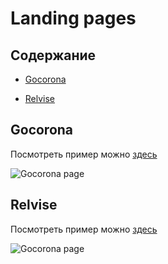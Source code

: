 # Landing pages

## Содержание
- [Gocorona](#gocorona)
* [Relvise](#relvise)

## Gocorona
<a name="gocorona"></a>
Посмотреть пример можно [здесь](https://gocorona.daret.space/)

<img src="https://images.daret.space/landings/gocorona.png" alt="Gocorona page">

## Relvise
<a name="relvise"></a>
Посмотреть пример можно [здесь](https://relvise.daret.space/)

<img src="https://images.daret.space/landings/relvise.png" alt="Gocorona page">
